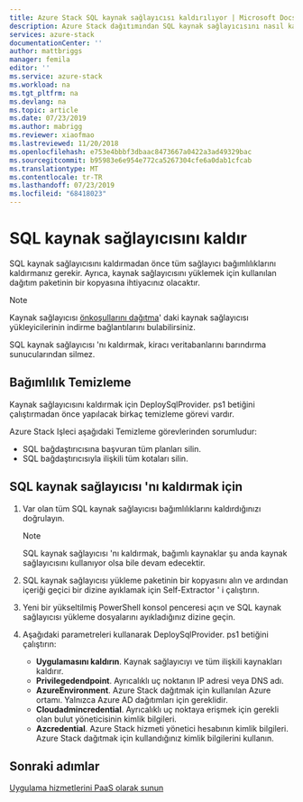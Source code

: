 ```yaml
---
title: Azure Stack SQL kaynak sağlayıcısı kaldırılıyor | Microsoft Docs
description: Azure Stack dağıtımından SQL kaynak sağlayıcısını nasıl kaldıracağınızı öğrenin.
services: azure-stack
documentationCenter: ''
author: mattbriggs
manager: femila
editor: ''
ms.service: azure-stack
ms.workload: na
ms.tgt_pltfrm: na
ms.devlang: na
ms.topic: article
ms.date: 07/23/2019
ms.author: mabrigg
ms.reviewer: xiaofmao
ms.lastreviewed: 11/20/2018
ms.openlocfilehash: e753e4bbbf3dbaac8473667a0422a3ad49329bac
ms.sourcegitcommit: b95983e6e954e772ca5267304cfe6a0dab1cfcab
ms.translationtype: MT
ms.contentlocale: tr-TR
ms.lasthandoff: 07/23/2019
ms.locfileid: "68418023"
---
```

# <a name="remove-the-sql-resource-provider"></a>SQL kaynak sağlayıcısını kaldır

SQL kaynak sağlayıcısını kaldırmadan önce tüm sağlayıcı bağımlılıklarını kaldırmanız gerekir. Ayrıca, kaynak sağlayıcısını yüklemek için kullanılan dağıtım paketinin bir kopyasına ihtiyacınız olacaktır.

> [!NOTE]
> Kaynak sağlayıcısı [önkoşullarını dağıtma](./azure-stack-sql-resource-provider-deploy.md#prerequisites)' daki kaynak sağlayıcısı yükleyicilerinin indirme bağlantılarını bulabilirsiniz.

SQL kaynak sağlayıcısı 'nı kaldırmak, kiracı veritabanlarını barındırma sunucularından silmez.

## <a name="dependency-cleanup"></a>Bağımlılık Temizleme

Kaynak sağlayıcısını kaldırmak için DeploySqlProvider. ps1 betiğini çalıştırmadan önce yapılacak birkaç temizleme görevi vardır.

Azure Stack Işleci aşağıdaki Temizleme görevlerinden sorumludur:

* SQL bağdaştırıcısına başvuran tüm planları silin.
* SQL bağdaştırıcısıyla ilişkili tüm kotaları silin.

## <a name="to-remove-the-sql-resource-provider"></a>SQL kaynak sağlayıcısı 'nı kaldırmak için

1. Var olan tüm SQL kaynak sağlayıcısı bağımlılıklarını kaldırdığınızı doğrulayın.

   > [!NOTE]
   > SQL kaynak sağlayıcısı 'nı kaldırmak, bağımlı kaynaklar şu anda kaynak sağlayıcısını kullanıyor olsa bile devam edecektir.
  
2. SQL kaynak sağlayıcısı yükleme paketinin bir kopyasını alın ve ardından içeriği geçici bir dizine ayıklamak için Self-Extractor ' i çalıştırın.

3. Yeni bir yükseltilmiş PowerShell konsol penceresi açın ve SQL kaynak sağlayıcısı yükleme dosyalarını ayıkladığınız dizine geçin.

4. Aşağıdaki parametreleri kullanarak DeploySqlProvider. ps1 betiğini çalıştırın:

    * **Uygulamasını kaldırın**. Kaynak sağlayıcıyı ve tüm ilişkili kaynakları kaldırır.
    * **Privilegedendpoint**. Ayrıcalıklı uç noktanın IP adresi veya DNS adı.
    * **AzureEnvironment**. Azure Stack dağıtmak için kullanılan Azure ortamı. Yalnızca Azure AD dağıtımları için gereklidir.
    * **Cloudadmincredential**. Ayrıcalıklı uç noktaya erişmek için gerekli olan bulut yöneticisinin kimlik bilgileri.
    * **Azcredential**. Azure Stack hizmeti yönetici hesabının kimlik bilgileri. Azure Stack dağıtmak için kullandığınız kimlik bilgilerini kullanın.

## <a name="next-steps"></a>Sonraki adımlar

[Uygulama hizmetlerini PaaS olarak sunun](azure-stack-app-service-overview.md)

